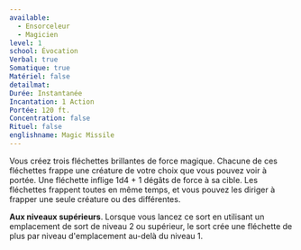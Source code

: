 ```yaml
---
available:
  - Ensorceleur
  - Magicien
level: 1
school: Évocation
Verbal: true
Somatique: true
Matériel: false
detailmat: 
Durée: Instantanée
Incantation: 1 Action
Portée: 120 ft.
Concentration: false
Rituel: false
englishname: Magic Missile
---
```

Vous créez trois fléchettes brillantes de force magique. Chacune de ces fléchettes frappe une créature de votre choix que vous pouvez voir à portée. Une fléchette inflige 1d4 + 1 dégâts de force à sa cible. Les fléchettes frappent toutes en même temps, et vous pouvez les diriger à frapper une seule créature ou des différentes.

**Aux niveaux supérieurs**. Lorsque vous lancez ce sort en utilisant un emplacement de sort de niveau 2 ou supérieur, le sort crée une fléchette de plus par niveau d'emplacement au-delà du niveau 1.
